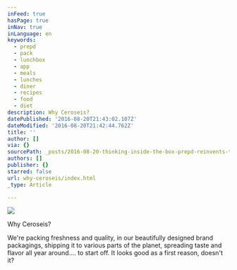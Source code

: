 ```yaml
---
inFeed: true
hasPage: true
inNav: true
inLanguage: en
keywords:
  - prepd
  - pack
  - lunchbox
  - app
  - meals
  - lunches
  - diner
  - recipes
  - food
  - diet
description: Why Ceroseis?
datePublished: '2016-08-20T21:43:02.107Z'
dateModified: '2016-08-20T21:42:44.762Z'
title: ''
author: []
via: {}
sourcePath: _posts/2016-08-20-thinking-inside-the-box-prepd-reinvents-the-lunchbox.md
authors: []
publisher: {}
starred: false
url: why-ceroseis/index.html
_type: Article

---
```

![](https://the-grid-user-content.s3-us-west-2.amazonaws.com/97770494-8442-43f6-9780-6eaf2270d7b8.jpg)

Why Ceroseis?

We're packing freshness and quality, in our beautifully designed brand packagings, shipping it to various parts of the planet, spreading taste and flavor all year around.... to start off. It looks good as a first reason, doesn't it?